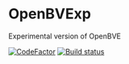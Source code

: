 # OpenBVExp
Experimental version of OpenBVE

[![CodeFactor](https://www.codefactor.io/repository/github/alteredcarrot71/openbvexp/badge)](https://www.codefactor.io/repository/github/alteredcarrot71/openbvexp)
[![Build status](https://ci.appveyor.com/api/projects/status/7lconpwrk0mb5oc1?svg=true)](https://ci.appveyor.com/project/AlteredCarrot71/openbvexp)

